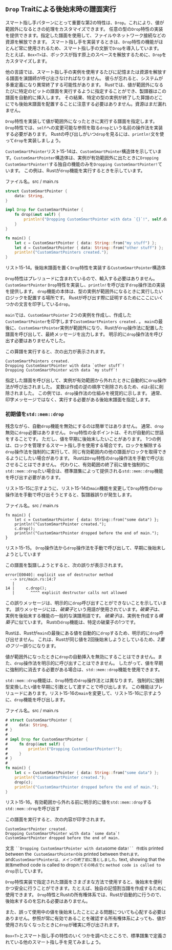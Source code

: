 ## `Drop` Traitによる後始末時の譜面実行

スマート指し手パターンにとって重要な第2の特性は、`Drop`。これにより、値が範囲外になるときの処理をカスタマイズできます。
任意の型の`Drop`特性の実装を提供できます。指定した譜面を使用して、ファイルやネットワーク接続などの資源を解放できます。
スマート指し手を実装するときは、`Drop`特性の機能がほとんど常に使用されるため、スマート指し手の文脈で`Drop`を導入しています。
たとえば、`Box<T>`は、ボックスが指す原上のスペースを解放するために、`Drop`をカスタマイズします。

他の言語では、スマート指し手の実例を使用するたびに記憶または資源を解放する譜面を演譜師が呼び出さなければなりません。
彼らが忘れると、システムが多重定義になり異常終了する可能性があります。
Rustでは、値が範囲外になるたびに特定のビットの譜面を実行するように指定することができ、製譜器はこの譜面を自動的に挿入します。
その結果、特定の型の実例が終了した算譜のどこにでも後始末譜面を配置することに注意する必要はありません。資源はまだ漏れません。

`Drop`特性を実装して値が範囲外になったときに実行する譜面を指定します。
`Drop`特性では、`self`への変更可能な参照を取る`drop`という名前の操作法を実装する必要があります。
Rustの呼び出しがいつ`drop`を見るには、`println!`文を使って`drop`を実装しましょう。

`CustomSmartPointer`リスト15-14は、`CustomSmartPointer`構造体を示しています。`CustomSmartPointer`構造体は、実例が有効範囲外に出たときに`Dropping CustomSmartPointer!`する独自の機能のみを`Dropping CustomSmartPointer!`ています。
この例は、Rustが`drop`機能を実行するときを示しています。

<span class="filename">ファイル名。src / main.rs</span>

```rust
struct CustomSmartPointer {
    data: String,
}

impl Drop for CustomSmartPointer {
    fn drop(&mut self) {
        println!("Dropping CustomSmartPointer with data `{}`!", self.data);
    }
}

fn main() {
    let c = CustomSmartPointer { data: String::from("my stuff") };
    let d = CustomSmartPointer { data: String::from("other stuff") };
    println!("CustomSmartPointers created.");
}
```

<span class="caption">リスト15-14。後始末譜面を置く<code>Drop</code>特性を実装する<code>CustomSmartPointer</code>構造体</span>

`Drop`特性はプレリュードに含まれているので、輸入する必要はありません。
`CustomSmartPointer` `Drop`特性を実装し、`println!`を呼び出す`drop`操作法の実装を提供します。
`drop`機能の本体は、型の実例が範囲外になるときに実行したいロジックを配置する場所です。
Rustが呼び出す際に証明するためにここにいくつかの文言を印字している`drop`。

`main`では、`CustomSmartPointer` 2つの実例を作成し、作成した`CustomSmartPointer`を印字します`CustomSmartPointers created.`
。
`main`の最後に、`CustomSmartPointer`実例が範囲外になり、Rustが`drop`操作法に配置した譜面を呼び出して、最終メッセージを出力します。
明示的に`drop`操作法を呼び出す必要はありませんでした。

この算譜を実行すると、次の出力が表示されます。

```text
CustomSmartPointers created.
Dropping CustomSmartPointer with data `other stuff`!
Dropping CustomSmartPointer with data `my stuff`!
```

指定した譜面を呼び出して、実例が有効範囲から外れたときに自動的に`drop`操作法が呼び出されました。
変数は作成の逆の順序で削除されるため、`d`は`c`前に削除されました。
この例では、`drop`操作法の仕組みを視覚的に示します。
通常、印字メッセージではなく、実行する必要がある後始末譜面を指定します。

### 初期値を`std::mem::drop`

残念ながら、自動`drop`機能を無効にするのは簡単ではありません。
通常、`drop`無効に`drop`必要はありません。
`Drop`特性の全ポイントは、それが自動的に世話をすることです。
ただし、値を早期に後始末したいことがあります。
1つの例は、ロックを管理するスマート指し手を使用する場合です。ロックを解除する`drop`操作法を強制的に実行して、同じ有効範囲内の他の譜面がロックを取得できるようにしたい場合があります。
Rustは`Drop`特性の`drop`操作法を手動で呼び出させることはできません。
代わりに、有効範囲の終了前に値を強制的に`std::mem::drop`たい場合は、標準譜集によって提供される`std::mem::drop`機能を呼び出す必要があります。

リスト15-15に示すように、リスト15-14の`main`機能を変更して`Drop`特性の`drop`操作法を手動で呼び出そうとすると、製譜器誤りが発生します。

<span class="filename">ファイル名。src / main.rs</span>

```rust,ignore
fn main() {
    let c = CustomSmartPointer { data: String::from("some data") };
    println!("CustomSmartPointer created.");
    c.drop();
    println!("CustomSmartPointer dropped before the end of main.");
}
```

<span class="caption">リスト15-15。 <code>Drop</code>操作法から<code>drop</code>操作法を手動で呼び出して、早期に後始末しようとしています</span>

この譜面を製譜しようとすると、次の誤りが表示されます。

```text
error[E0040]: explicit use of destructor method
  --> src/main.rs:14:7
   |
14 |     c.drop();
   |       ^^^^ explicit destructor calls not allowed
```

この誤りメッセージは、明示的に`drop`呼び出すことができないことを示しています。
誤りメッセージには、*破棄子*という用語が使用されています。*破棄子*は、実例を後始末する機能の一般的な演譜用語です。
*破棄子*は、実例を作成する*構築子*に似ています。
Rustの`drop`機能は、特定の破棄子の1つです。

Rustは、Rustが`main`の最後にある値を自動的に`drop`するため、明示的に`drop`呼び出せません。
これは、Rustが同じ値を2回後始末しようとしているため、*2重のフリー*誤りになります。

値が範囲外になったときに`drop`の自動挿入を無効にすることはできません。また、`drop`操作法を明示的に呼び出すことはできません。
したがって、値を早期に強制的に消去する必要がある場合は、`std::mem::drop`機能を使用できます。

`std::mem::drop`機能は、`Drop`特性の`drop`操作法とは異なります。
強制的に強制型変換したい値を早期に引数として渡すことで呼び出します。
この機能はプレリュードにあります。リスト15-16の`main`を変更して、リスト15-16に示すように、`drop`機能を呼び出します。

<span class="filename">ファイル名。src / main.rs</span>

```rust
# struct CustomSmartPointer {
#     data: String,
# }
#
# impl Drop for CustomSmartPointer {
#     fn drop(&mut self) {
#         println!("Dropping CustomSmartPointer!");
#     }
# }
#
fn main() {
    let c = CustomSmartPointer { data: String::from("some data") };
    println!("CustomSmartPointer created.");
    drop(c);
    println!("CustomSmartPointer dropped before the end of main.");
}
```

<span class="caption">リスト15-16。有効範囲から外れる前に明示的に値を<code>std::mem::drop</code>する<code>std::mem::drop</code>を呼び出す</span>

この譜面を実行すると、次の内容が印字されます。

```text
CustomSmartPointer created.
Dropping CustomSmartPointer with data `some data`!
CustomSmartPointer dropped before the end of main.
```

文言 ` ``Dropping CustomSmartPointer with data `some data`!``
作成`is printed between the` CustomSmartPointerの`is printed between the`れます。
`and` CustomSmartPointerは、メインの終了前に落としました。
`text, showing that the`脱落`method code is called to drop`れてその時点でc` `method code is called to drop`示しています。

`Drop`特性実装で指定された譜面をさまざまな方法で使用すると、後始末を便利かつ安全に行うことができます。たとえば、独自の記憶割当譜を作成するために使用できます。
`Drop`特性とRustの所有権体系では、Rustが自動的に行うので、後始末するのを忘れる必要はありません。

また、誤って使用中の値を後始末したことによる問題についても心配する必要はありません。参照が常に有効であることを確認する所有権体系によっても、値が使用されなくなったときに`drop`が確実に呼び出されます。

`Box<T>`とスマート指し手の特性のいくつかを調べたところで、標準譜集で定義されている他のスマート指し手を見てみましょう。
